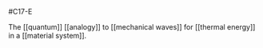 #C17-E 

The [[quantum]] [[analogy]] to [[mechanical waves]] for [[thermal energy]] in a [[material system]].